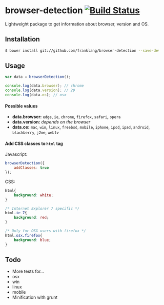 browser-detection [![Build Status](https://travis-ci.org/sub2home/browser-detection.png?branch=master)](https://travis-ci.org/sub2home/browser-detection)
========================

Lightweight package to get information about browser, version and OS.

## Installation
```sh
$ bower install git://github.com/franklang/browser-detection --save-dev
```

## Usage

```javascript
var data = browserDetection();

console.log(data.browser); // chrome
console.log(data.version); // 29
console.log(data.os); // osx
```

#### Possible values

* **data.browser:** `edge`, `ie`, `chrome`, `firefox`, `safari`, `opera`
* **data.version:** *depends on the browser*
* **data.os:** `mac`, `win`, `linux`, `freebsd`, `mobile`, `iphone`, `ipod`, `ipad`, `android`, `blackberry`, `j2me`, `webtv`


#### Add CSS classes to `html` tag

Javascript:
```javascript
browserDetection({
    addClasses: true
});
```

CSS:
```css
html{
    background: white;
}

/* Internet Explorer 7 specific */
html.ie-7{
    background: red;
}

/* Only for OSX users with firefox */
html.osx.firefox{
    background: blue;
}
```

## Todo
* More tests for...
 * osx
 * win
 * linux
 * mobile
* Minification with grunt
